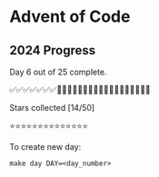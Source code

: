 # Advent of Code

## 2024 Progress
Day 6 out of 25 complete.

✅✅✅✅✅✅✅🔲🔲🔲🔲🔲🔲🔲🔲🔲🔲🔲🔲🔲🔲🔲🔲🔲🔲

Stars collected [14/50]

⭐⭐⭐⭐⭐⭐⭐⭐⭐⭐⭐⭐⭐⭐

To create new day:
```
make day DAY=<day_number>
```
